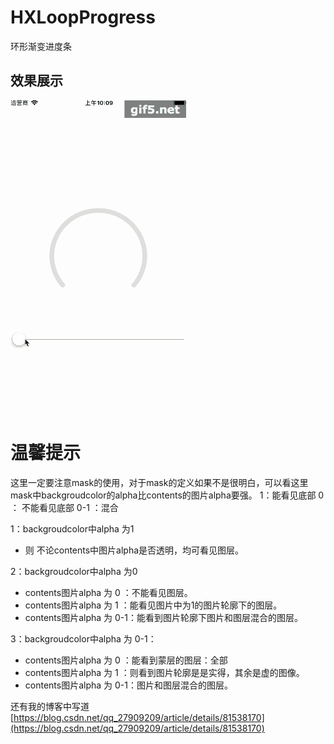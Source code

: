 # HXLoopProgress
环形渐变进度条

## 效果展示

![](./IMAGs/gifss.gif)

# 温馨提示
这里一定要注意mask的使用，对于mask的定义如果不是很明白，可以看这里
mask中backgroudcolor的alpha比contents的图片alpha要强。
1：能看见底部 0 ： 不能看见底部   0-1 ：混合

1：backgroudcolor中alpha 为1 

-   则 不论contents中图片alpha是否透明，均可看见图层。

2：backgroudcolor中alpha 为0 

-   contents图片alpha 为 0 ：不能看见图层。
-   contents图片alpha 为 1 ：能看见图片中为1的图片轮廓下的图层。
-   contents图片alpha 为 0-1：能看到图片轮廓下图片和图层混合的图层。

3：backgroudcolor中alpha 为 0-1：
   
-   contents图片alpha 为 0 ：能看到蒙层的图层：全部
-   contents图片alpha 为 1 ：则看到图片轮廓是是实得，其余是虚的图像。
-   contents图片alpha 为 0-1：图片和图层混合的图层。


还有我的博客中写道
[https://blog.csdn.net/qq_27909209/article/details/81538170](https://blog.csdn.net/qq_27909209/article/details/81538170)
